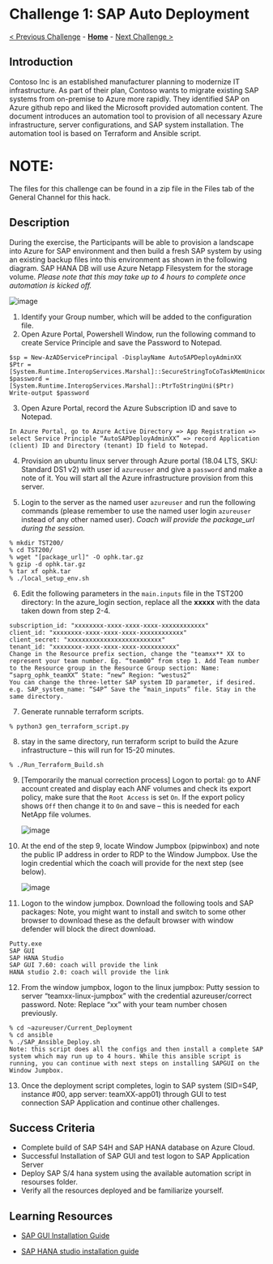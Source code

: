 # Challenge 1: SAP Auto Deployment

[< Previous Challenge](./00-prereqs.md) - **[Home](../README.md)** - [Next Challenge >](./02-Azure-Monitor.md)

## Introduction

Contoso Inc is an established manufacturer planning to modernize IT infrastructure. As part of their plan, Contoso wants to migrate existing SAP systems from on-premise to Azure more rapidly. They identified SAP on Azure github repo and liked the Microsoft provided automation content. The document introduces an automation tool to provision of all necessary Azure infrastructure, server configurations, and SAP system installation. The automation tool is based on Terraform and Ansible script.

# NOTE:
The files for this challenge can be found in a zip file in the Files tab of the General Channel for this hack.

## Description

During the exercise, the Participants will be able to provision a landscape into Azure for SAP environment and then build a fresh SAP system by using an existing backup files into this environment as shown in the following diagram. SAP HANA DB will use Azure Netapp Filesystem for the storage volume. 
_Please note that this may take up to 4 hours to complete once automation is kicked off._

![image](https://user-images.githubusercontent.com/73615525/115279764-f99d4080-a0fb-11eb-9e56-d43ee96fe173.png)

1. Identify your Group number, which will be added to the configuration file.
2. Open Azure Portal, Powershell Window, run the following command to create Service Principle and save the Password to Notepad.
```
$sp = New-AzADServicePrincipal -DisplayName AutoSAPDeployAdminXX
$Ptr = [System.Runtime.InteropServices.Marshal]::SecureStringToCoTaskMemUnicode($sp.Secret)
$password = [System.Runtime.InteropServices.Marshal]::PtrToStringUni($Ptr)
Write-output $password
```
3. Open Azure Portal, record the Azure Subscription ID and save to Notepad.

`In Azure Portal, go to Azure Active Directory => App Registration => select Service Principle “AutoSAPDeployAdminXX” => record Application (client) ID and Directory (tenant) ID field to Notepad.`

4. Provision an ubuntu linux server through Azure portal (18.04 LTS, SKU: Standard DS1 v2) with user id `azureuser` and give a `password` and make a note of it. You will start all the Azure infrastructure provision from this server.

5. Login to the server as the named user `azureuser` and run the following commands (please remember to use the named user login `azureuser` instead of any other named user). _Coach will provide the package_url during the session._

```
% mkdir TST200/
% cd TST200/
% wget "[package_url]" -O ophk.tar.gz
% gzip -d ophk.tar.gz
% tar xf ophk.tar
% ./local_setup_env.sh
```
6. Edit the following parameters in the `main.inputs` file in the TST200 directory: In the azure_login section, replace all the **xxxxx** with the data taken down from step 2-4.
```
subscription_id: "xxxxxxxx-xxxx-xxxx-xxxx-xxxxxxxxxxxx"
client_id: "xxxxxxxx-xxxx-xxxx-xxxx-xxxxxxxxxxxx"
client_secret: "xxxxxxxxxxxxxxxxxxxxxxxxxx"
tenant_id: "xxxxxxxx-xxxx-xxxx-xxxx-xxxxxxxxxx"
Change in the Resource prefix section, change the "teamxx** XX to represent your team number. Eg. “team00” from step 1. Add Team number to the Resource group in the Resource Group section: Name: “saprg_ophk_teamXX” State: “new” Region: “westus2”
You can change the three-letter SAP system ID parameter, if desired. e.g. SAP_system_name: “S4P” Save the “main_inputs” file. Stay in the same directory.
```
7. Generate runnable terraform scripts.
```
% python3 gen_terraform_script.py
```
8. stay in the same directory, run terraform script to build the Azure infrastructure – this will run for 15-20 minutes.
```
% ./Run_Terraform_Build.sh
```
9. [Temporarily the manual correction process] Logon to portal: go to ANF account created and display each ANF volumes and check its export policy, make sure that the `Root Access` is set `On`. If the export policy shows `Off` then change it to `On` and save – this is needed for each NetApp file volumes.

    ![image](https://user-images.githubusercontent.com/56409709/117387387-d376ef00-aeb6-11eb-8563-bbd7adf9134f.png)

10. At the end of the step 9, locate Window Jumpbox (pipwinbox) and note the public IP address in order to RDP to the Window Jumpbox. Use the login credential which the coach will provide for the next step (see below).

       ![image](https://user-images.githubusercontent.com/56409709/117386242-901b8100-aeb4-11eb-8d7e-e2a0f2bfc4b9.png)

11. Logon to the window jumpbox. Download the following tools and SAP packages: Note, you might want to install and switch to some other browser to download these as the default browser with window defender will block the direct download.

```
Putty.exe
SAP GUI
SAP HANA Studio
SAP GUI 7.60: coach will provide the link
HANA studio 2.0: coach will provide the link
```
12. From the window jumpbox, logon to the linux jumpbox: Putty session to server “teamxx-linux-jumpbox” with the credential azureuser/correct password. Note: Replace “xx” with your team number chosen previously.
```
% cd ~azureuser/Current_Deployment
% cd ansible
% ./SAP_Ansible_Deploy.sh
Note: this script does all the configs and then install a complete SAP system which may run up to 4 hours. While this ansible script is running, you can continue with next steps on installing SAPGUI on the Window Jumpbox.
```
13. Once the deployment script completes, login to SAP system (SID=S4P, instance #00, app server: teamXX-app01) through GUI to test connection SAP Application and continue other challenges.

## Success Criteria

- Complete build of SAP S4H and SAP HANA database on Azure Cloud.
- Successful Installation of SAP GUI and test logon to SAP Application Server
- Deploy SAP S/4 hana system using the available automation script in resourses folder.
- Verify all the resources deployed and be familiarize yourself.

## Learning Resources

- [SAP GUI Installation Guide](https://help.sap.com/viewer/1ebe3120fd734f67afc57b979c3e2d46/760.05/en-US)

- [SAP HANA studio installation guide](https://help.sap.com/viewer/a2a49126a5c546a9864aae22c05c3d0e/2.0.01/en-US)
